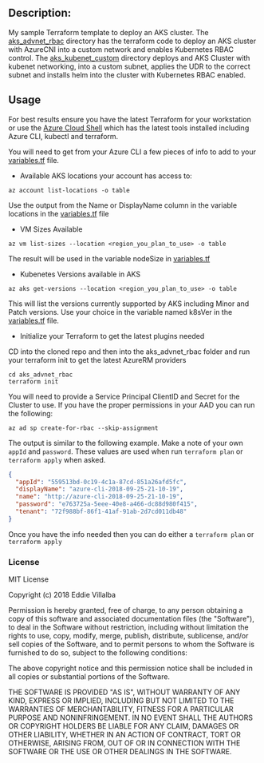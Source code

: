 ## Description:

My sample Terraform template to deploy an AKS cluster. The [aks_advnet_rbac](/aks_advnet_rbac/) directory has the terraform code to deploy an AKS cluster with AzureCNI into a custom network and enables Kubernetes RBAC control. The [aks_kubenet_custom](/aks_kubenet_custom/) directory deploys and AKS Cluster with kubenet networking, into a custom subnet, applies the UDR to the correct subnet and installs helm into the cluster with Kubernetes RBAC enabled.

## Usage

For best results ensure you have the latest Terraform for your workstation or use the [Azure Cloud Shell](https://shell.azure.com/) which has the latest tools installed including Azure CLI, kubectl and terraform.

You will need to get from your Azure CLI a few pieces of info to add to your [variables.tf](/aks_advnet_rbac/variables.tf) file. 
* Available AKS locations your account has access to:
```
az account list-locations -o table
```
Use the output from the Name or DisplayName column in the variable locations in the [variables.tf](/aks_advnet_rbac/variables.tf) file

* VM Sizes Available
```
az vm list-sizes --location <region_you_plan_to_use> -o table
```
The result will be used in the variable nodeSize in [variables.tf](/aks_advnet_rbac/variables.tf)

* Kubenetes Versions available in AKS

```
az aks get-versions --location <region_you_plan_to_use> -o table
```

This will list the versions currently supported by AKS including Minor and Patch versions. Use your choice in the variable named k8sVer in the [variables.tf](/aks_advnet_rbac/variables.tf) file.

* Initialize your Terraform to get the latest plugins needed

CD into the cloned repo and then into the aks_advnet_rbac folder and run your terraform init to get the latest AzureRM providers
```
cd aks_advnet_rbac
terraform init
```


You will need to provide a Service Principal ClientID and Secret for the Cluster to use. If you have the proper permissions in your AAD you can run the following:
```
az ad sp create-for-rbac --skip-assignment
```

The output is similar to the following example. Make a note of your own `appId` and `password`. These values are used when run `terraform plan` or `terraform apply` when asked.

```json
{
  "appId": "559513bd-0c19-4c1a-87cd-851a26afd5fc",
  "displayName": "azure-cli-2018-09-25-21-10-19",
  "name": "http://azure-cli-2018-09-25-21-10-19",
  "password": "e763725a-5eee-40e8-a466-dc88d980f415",
  "tenant": "72f988bf-86f1-41af-91ab-2d7cd011db48"
}
```
Once you have the info needed then you can do either a `terraform plan` or `terraform apply`


### License
MIT License

Copyright (c) 2018 Eddie Villalba

Permission is hereby granted, free of charge, to any person obtaining a copy
of this software and associated documentation files (the "Software"), to deal
in the Software without restriction, including without limitation the rights
to use, copy, modify, merge, publish, distribute, sublicense, and/or sell
copies of the Software, and to permit persons to whom the Software is
furnished to do so, subject to the following conditions:

The above copyright notice and this permission notice shall be included in all
copies or substantial portions of the Software.

THE SOFTWARE IS PROVIDED "AS IS", WITHOUT WARRANTY OF ANY KIND, EXPRESS OR
IMPLIED, INCLUDING BUT NOT LIMITED TO THE WARRANTIES OF MERCHANTABILITY,
FITNESS FOR A PARTICULAR PURPOSE AND NONINFRINGEMENT. IN NO EVENT SHALL THE
AUTHORS OR COPYRIGHT HOLDERS BE LIABLE FOR ANY CLAIM, DAMAGES OR OTHER
LIABILITY, WHETHER IN AN ACTION OF CONTRACT, TORT OR OTHERWISE, ARISING FROM,
OUT OF OR IN CONNECTION WITH THE SOFTWARE OR THE USE OR OTHER DEALINGS IN THE
SOFTWARE.
